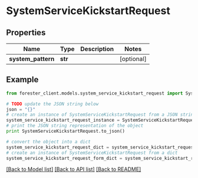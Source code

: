 # SystemServiceKickstartRequest


## Properties

Name | Type | Description | Notes
------------ | ------------- | ------------- | -------------
**system_pattern** | **str** |  | [optional] 

## Example

```python
from forester_client.models.system_service_kickstart_request import SystemServiceKickstartRequest

# TODO update the JSON string below
json = "{}"
# create an instance of SystemServiceKickstartRequest from a JSON string
system_service_kickstart_request_instance = SystemServiceKickstartRequest.from_json(json)
# print the JSON string representation of the object
print SystemServiceKickstartRequest.to_json()

# convert the object into a dict
system_service_kickstart_request_dict = system_service_kickstart_request_instance.to_dict()
# create an instance of SystemServiceKickstartRequest from a dict
system_service_kickstart_request_form_dict = system_service_kickstart_request.from_dict(system_service_kickstart_request_dict)
```
[[Back to Model list]](../README.md#documentation-for-models) [[Back to API list]](../README.md#documentation-for-api-endpoints) [[Back to README]](../README.md)


